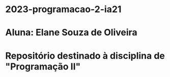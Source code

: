 # 2023-programacao-2-ia21

# Aluna: Elane Souza de Oliveira
# Repositório destinado à disciplina de "Programação II"